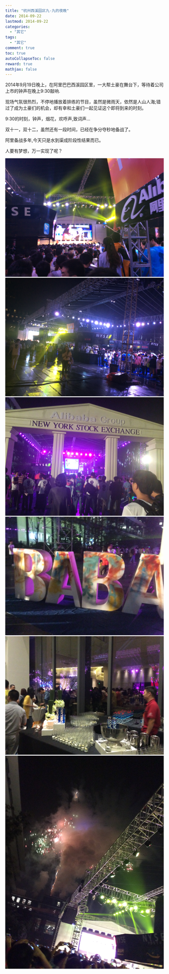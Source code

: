 ```yaml
---
title: "杭州西溪园区九-九的夜晚"
date: 2014-09-22
lastmod: 2014-09-22
categories:
  - "其它"
tags:
  - "其它"
comment: true
toc: true
autoCollapseToc: false
reward: true
mathjax: false
---
```


2014年9月19日晚上，在阿里巴巴西溪园区里，一大帮土豪在舞台下，等待着公司上市的钟声在晚上9:30敲响.


现场气氛很热烈，不停地播放着排练的节目，虽然是微雨天，依然是人山人海;错过了成为土豪们的机会，却有幸和土豪们一起见证这个即将到来的时刻。

9:30的时刻，钟声，烟花，欢呼声,致词声...

双十一，双十二，虽然还有一段时间，已经在争分夺秒地备战了。

阿里备战多年,今天只是水到渠成阶段性结果而已。

人要有梦想，万一实现了呢？

![image](/images/post/2014-09-22-hang-zhou-xi-xi-yuan-qu-jiu-yi-jiu-de-wan-shang/ali919_1.jpg)
![image](/images/post/2014-09-22-hang-zhou-xi-xi-yuan-qu-jiu-yi-jiu-de-wan-shang/ali919_2.jpg)
![image](/images/post/2014-09-22-hang-zhou-xi-xi-yuan-qu-jiu-yi-jiu-de-wan-shang/ali919_3.jpg)
![image](/images/post/2014-09-22-hang-zhou-xi-xi-yuan-qu-jiu-yi-jiu-de-wan-shang/ali919_4.jpg)
![image](/images/post/2014-09-22-hang-zhou-xi-xi-yuan-qu-jiu-yi-jiu-de-wan-shang/ali919_5.jpg)
![image](/images/post/2014-09-22-hang-zhou-xi-xi-yuan-qu-jiu-yi-jiu-de-wan-shang/ali919_6.jpg)

